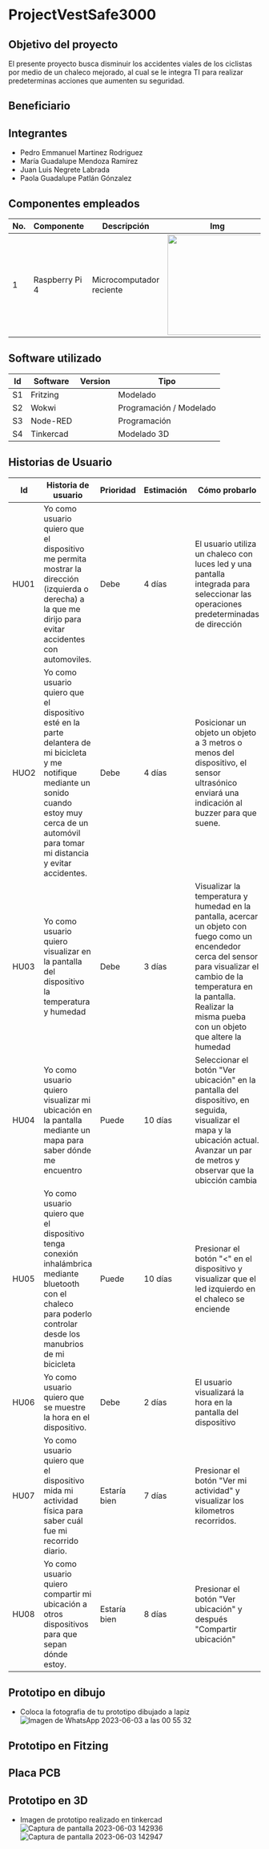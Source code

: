 # ProjectVestSafe3000
## Objetivo del proyecto
El presente proyecto busca disminuir los accidentes viales de los ciclistas por medio de un chaleco mejorado, al cual se le integra TI para realizar predeterminas acciones que aumenten su seguridad. 
## Beneficiario

## Integrantes
- Pedro Emmanuel Martinez Rodriguez 
- María Guadalupe Mendoza Ramírez
- Juan Luis Negrete Labrada
- Paola Guadalupe Patlán Gónzalez


## Componentes empleados
| No. | Componente | Descripción | Img | Costo | Cantidad |
|-----|------------|-------------|-----|-------|----------|
|1|Raspberry Pi 4| Microcomputador reciente |<img src="https://github.com/maramendoza692/ProjectDDI/assets/90641538/aaeeb58b-1a7e-4871-99fc-630b43401b6d" width= "200px"/> |$169 | 1 |

## Software utilizado
| Id | Software | Version | Tipo |
|----|----------|---------|------|
| S1 | Fritzing |         |Modelado|
| S2 | Wokwi    |         | Programación / Modelado |
| S3 | Node-RED |         |Programación |
| S4 | Tinkercad |         |Modelado 3D |

## Historias de Usuario
| Id | Historia de usuario | Prioridad | Estimación | Cómo probarlo | Responsable |
|----|---------------------|-----------|------------|---------------|-------------|
|HU01|Yo como usuario quiero que el dispositivo me permita mostrar la dirección (izquierda o derecha) a la que me dirijo para evitar accidentes con automoviles.|Debe|4 días|El usuario utiliza un chaleco con luces led y una pantalla integrada para seleccionar las operaciones predeterminadas de dirección|Luis Negrete|
|HUO2|Yo como usuario quiero que el dispositivo esté en la parte delantera de mi bicicleta y me notifique mediante un sonido cuando estoy muy cerca de un automóvil para tomar mi distancia y evitar accidentes.|Debe |4 días| Posicionar un objeto un objeto a 3 metros o menos del dispositivo, el sensor ultrasónico enviará una indicación al buzzer para que suene.|Pedro Martínez |
|HU03|Yo como usuario quiero visualizar en la pantalla del dispositivo la temperatura y humedad|Debe|3 días|Visualizar la temperatura y humedad en la pantalla, acercar un objeto con fuego como un encendedor cerca del sensor para visualizar el cambio de la temperatura en la pantalla. Realizar la misma pueba con un objeto que altere la humedad| Paola Patlán |
|HU04|Yo como usuario quiero visualizar mi ubicación en la pantalla mediante un mapa para saber dónde me encuentro| Puede |10 días| Seleccionar el botón "Ver ubicación" en la pantalla del dispositivo, en seguida, visualizar el mapa y la ubicación actual. Avanzar un par de metros y observar que la ubicción cambia |María Mendoza|
|HU05|Yo como usuario quiero que el dispositivo tenga conexión inhalámbrica mediante bluetooth con el chaleco para poderlo controlar desde los manubrios de mi bicicleta|Puede|10 días|Presionar el botón "<" en el dispositivo y visualizar que el led izquierdo en el chaleco se enciende|Luis Negrete|
|HU06|Yo como usuario quiero que se muestre la hora en el dispositivo.|Debe|2 días|El usuario visualizará la hora en la pantalla del dispositivo|Pedro Martínez|
|HU07|Yo como usuario quiero que el dispositivo mida mi actividad física para saber cuál fue mi recorrido diario.|Estaría bien|7 días|Presionar el botón "Ver mi actividad" y visualizar los kilometros recorridos.|Paola Patlán|
|HU08|Yo como usuario quiero compartir mi ubicación a otros dispositivos para que sepan dónde estoy.|Estaría bien|8 días|Presionar el botón "Ver ubicación" y después "Compartir ubicación"|María Mendoza|

## Prototipo en dibujo
- Coloca la fotografia de tu prototipo dibujado a lapiz
![Imagen de WhatsApp 2023-06-03 a las 00 55 32](https://github.com/maramendoza692/ProjectVetSafeC3000/assets/87114168/c1fd84f6-b6bf-4043-98c8-66b3efdea064)

## Prototipo en Fitzing

## Placa PCB

## Prototipo en 3D
- Imagen de prototipo realizado en tinkercad
![Captura de pantalla 2023-06-03 142936](https://github.com/maramendoza692/ProjectVetSafeC3000/assets/87114168/9e7a4027-dd06-4565-81cf-60c1d9dab557)
![Captura de pantalla 2023-06-03 142947](https://github.com/maramendoza692/ProjectVetSafeC3000/assets/87114168/2e41cbf7-1afe-4a95-b7d1-6e0416e918e3)

